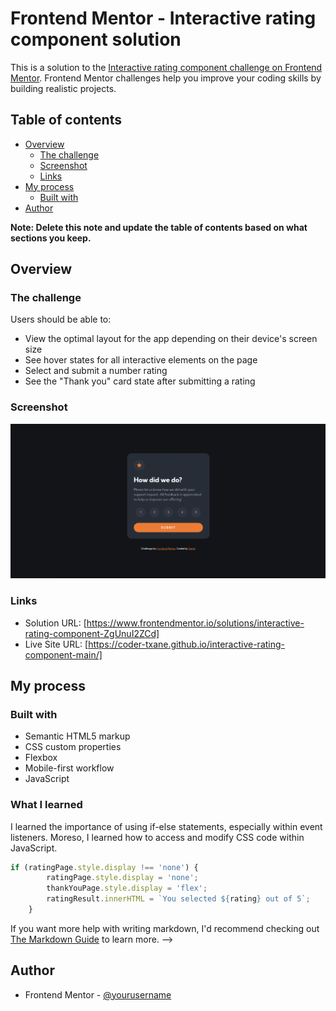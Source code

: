 # Frontend Mentor - Interactive rating component solution

This is a solution to the [Interactive rating component challenge on Frontend Mentor](https://www.frontendmentor.io/challenges/interactive-rating-component-koxpeBUmI). Frontend Mentor challenges help you improve your coding skills by building realistic projects. 

## Table of contents

- [Overview](#overview)
  - [The challenge](#the-challenge)
  - [Screenshot](#screenshot)
  - [Links](#links)
- [My process](#my-process)
  - [Built with](#built-with)
- [Author](#author)

**Note: Delete this note and update the table of contents based on what sections you keep.**

## Overview

### The challenge

Users should be able to:

- View the optimal layout for the app depending on their device's screen size
- See hover states for all interactive elements on the page
- Select and submit a number rating
- See the "Thank you" card state after submitting a rating

### Screenshot

![](images/final-design-image.png)

### Links

- Solution URL: [https://www.frontendmentor.io/solutions/interactive-rating-component-ZgUnuI2ZCd]
- Live Site URL: [https://coder-txane.github.io/interactive-rating-component-main/]

## My process

### Built with

- Semantic HTML5 markup
- CSS custom properties
- Flexbox
- Mobile-first workflow
- JavaScript


### What I learned

I learned the importance of using if-else statements, especially within event listeners. Moreso, I learned how to access and modify CSS code within JavaScript.

```js
if (ratingPage.style.display !== 'none') {
        ratingPage.style.display = 'none';
        thankYouPage.style.display = 'flex';
        ratingResult.innerHTML = `You selected ${rating} out of 5`;
    }
```

If you want more help with writing markdown, I'd recommend checking out [The Markdown Guide](https://www.markdownguide.org/) to learn more.
-->

## Author

- Frontend Mentor - [@yourusername](https://www.frontendmentor.io/profile/coder-txane)
